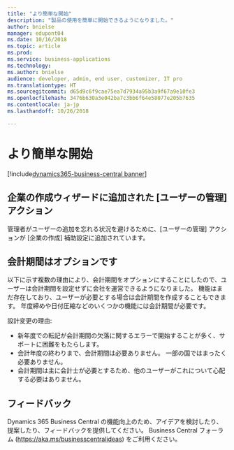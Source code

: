 ```yaml
---
title: "より簡単な開始"
description: "製品の使用を簡単に開始できるようになりました。"
author: bnielse
manager: edupont04
ms.date: 10/16/2018
ms.topic: article
ms.prod: 
ms.service: business-applications
ms.technology: 
ms.author: bnielse
audience: developer, admin, end user, customizer, IT pro
ms.translationtype: HT
ms.sourcegitcommit: d65d9c6f9cae75ea7d7934a95b3a9f67a9e10fe3
ms.openlocfilehash: 3476b630a3e042ba7c3bb6f64e58077e205b7635
ms.contentlocale: ja-jp
ms.lasthandoff: 10/26/2018

---
```


# <a name="easier-to-get-started"></a>より簡単な開始

[!include[dynamics365-business-central banner](../includes/dynamics365-business-central.md)]

## <a name="manage-users-action-added-to-the-create-company-wizard"></a>企業の作成ウィザードに追加された [ユーザーの管理] アクション

管理者がユーザーの追加を忘れる状況を避けるために、[ユーザーの管理] アクションが [企業の作成] 補助設定に追加されています。

## <a name="accounting-periods-are-optional"></a>会計期間はオプションです

以下に示す複数の理由により、会計期間をオプションにすることにしたので、ユーザーは会計期間を設定せずに会社を運営できるようになりました。 機能はまだ存在しており、ユーザーが必要とする場合は会計期間を作成することもできます。 年度締めや日付圧縮などのいくつかの機能には会計期間が必要です。

設計変更の理由:  

* 新年度での転記が会計期間の欠落に関するエラーで開始することが多く、サポートに困難をもたらします。
* 会計年度の終わりまで、会計期間は必要ありません。 一部の国ではまったく必要ありません。
* 会計期間は主に会計士が必要とするため、他のユーザーがこれについて心配する必要はありません。

## <a name="tell-us-what-you-think"></a>フィードバック
Dynamics 365 Business Central の機能向上のため、アイデアを検討したり、提案したり、フィードバックを提供してください。 Business Central フォーラム (https://aka.ms/businesscentralideas) をご利用ください。

